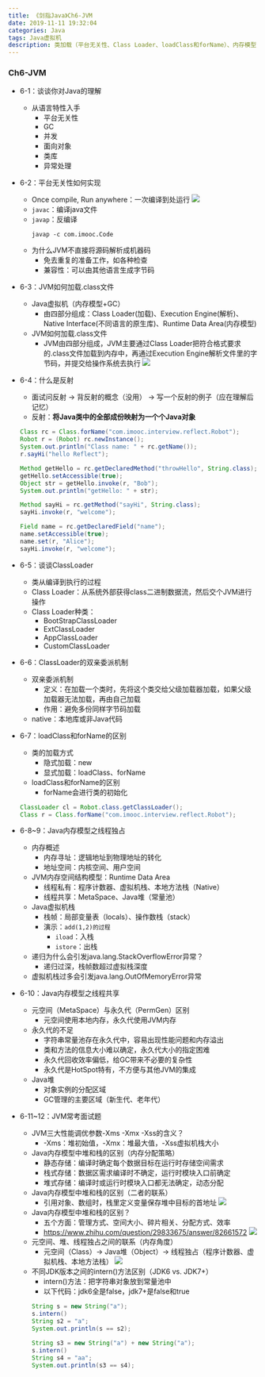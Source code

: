 ```yaml
---
title: 《剑指Java》Ch6-JVM
date: 2019-11-11 19:32:04
categories: Java
tags: Java虚拟机
description: 类加载（平台无关性、Class Loader、loadClass和forName）、内存模型（线程独占、线程共享、面试题：JVM参数、堆栈、intern()）
---
```


### Ch6-JVM
- 6-1：谈谈你对Java的理解
    - 从语言特性入手
        - 平台无关性
        - GC
        - 并发
        - 面向对象
        - 类库
        - 异常处理
- 6-2：平台无关性如何实现
    - Once compile, Run anywhere：一次编译到处运行
    ![](/images/19-11-11/1.png)
    - `javac`：编译java文件
    - `javap`：反编译
        ```
        javap -c com.imooc.Code
        ```
    - 为什么JVM不直接将源码解析成机器码
        - 免去重复的准备工作，如各种检查
        - 兼容性：可以由其他语言生成字节码

- 6-3：JVM如何加载.class文件
    - Java虚拟机（内存模型+GC）
        - 由四部分组成：Class Loader(加载)、Execution Engine(解析)、Native Interface(不同语言的原生库)、Runtime Data Area(内存模型)
    - JVM如何加载.class文件
        - JVM由四部分组成，JVM主要通过Class Loader把符合格式要求的.class文件加载到内存中，再通过Execution Engine解析文件里的字节码，并提交给操作系统去执行
    ![](/images/19-11-11/2.png)
- 6-4：什么是反射
    - 面试问反射 -> 背反射的概念（没用） -> 写一个反射的例子（应在理解后记忆）
    - 反射：**将Java类中的全部成份映射为一个个Java对象**
    ```java
    Class rc = Class.forName("com.imooc.interview.reflect.Robot");
    Robot r = (Robot) rc.newInstance();
    System.out.println("Class name: " + rc.getName());
    r.sayHi("hello Reflect");

    Method getHello = rc.getDeclaredMethod("throwHello", String.class);
    getHello.setAccessible(true);
    Object str = getHello.invoke(r, "Bob");
    System.out.println("getHello: " + str);

    Method sayHi = rc.getMethod("sayHi", String.class);
    sayHi.invoke(r, "welcome");

    Field name = rc.getDeclaredField("name");
    name.setAccessible(true);
    name.set(r, "Alice");
    sayHi.invoke(r, "welcome");
    ```
- 6-5：谈谈ClassLoader
    - 类从编译到执行的过程
    - Class Loader：从系统外部获得class二进制数据流，然后交个JVM进行操作
    - Class Loader种类：
        - BootStrapClassLoader
        - ExtClassLoader
        - AppClassLoader
        - CustomClassLoader
- 6-6：ClassLoader的双亲委派机制
    - 双亲委派机制
        - 定义：在加载一个类时，先将这个类交给父级加载器加载，如果父级加载器无法加载，再由自己加载
        - 作用：避免多份同样字节码加载
    - native：本地库或非Java代码
- 6-7：loadClass和forName的区别
    - 类的加载方式
        - 隐式加载：new
        - 显式加载：loadClass、forName
    - loadClass和forName的区别
        - forName会进行类的初始化
    ```java
    ClassLoader cl = Robot.class.getClassLoader();
    Class r = Class.forName("com.imooc.interview.reflect.Robot");
    ```
- 6-8~9：Java内存模型之线程独占
    - 内存概述
        - 内存寻址：逻辑地址到物理地址的转化
        - 地址空间：内核空间、用户空间 
    - JVM内存空间结构模型：Runtime Data Area
        - 线程私有：程序计数器、虚拟机栈、本地方法栈（Native）
        - 线程共享：MetaSpace、Java堆（常量池）
    - Java虚拟机栈
        - 栈帧：局部变量表（locals）、操作数栈（stack）
        - 演示：`add(1,2)的过程`
            - `iload`：入栈
            - `istore`：出栈
    - 递归为什么会引发java.lang.StackOverflowError异常？
        - 递归过深，栈帧数超过虚拟栈深度
    - 虚拟机栈过多会引发java.lang.OutOfMemoryError异常 
- 6-10：Java内存模型之线程共享
    - 元空间（MetaSpace）与永久代（PermGen）区别
        - 元空间使用本地内存，永久代使用JVM内存
    - 永久代的不足
        - 字符串常量池存在永久代中，容易出现性能问题和内存溢出
        - 类和方法的信息大小难以确定，永久代大小的指定困难
        - 永久代回收效率偏低，给GC带来不必要的复杂性
        - 永久代是HotSpot特有，不方便与其他JVM的集成 
    - Java堆
        - 对象实例的分配区域
        - GC管理的主要区域（新生代、老年代）
- 6-11~12：JVM常考面试题
    - JVM三大性能调优参数-Xms -Xmx -Xss的含义？
        - -Xms：堆初始值，-Xmx：堆最大值，-Xss虚拟机栈大小
    - Java内存模型中堆和栈的区别（内存分配策略）
        - 静态存储：编译时确定每个数据目标在运行时存储空间需求
        - 栈式存储：数据区需求编译时不确定，运行时模块入口前确定
        - 堆式存储：编译时或运行时模块入口都无法确定，动态分配
    - Java内存模型中堆和栈的区别（二者的联系）
        - 引用对象、数组时，栈里定义变量保存堆中目标的首地址
    ![](/images/19-11-11/3.jpg)
    - Java内存模型中堆和栈的区别？
        - 五个方面：管理方式、空间大小、碎片相关、分配方式、效率
        - https://www.zhihu.com/question/29833675/answer/82661572
    	![](/images/19-11-11/4.png)
    - 元空间、堆、线程独占之间的联系（内存角度）
        - 元空间（Class）-> Java堆（Object）-> 线程独占（程序计数器、虚拟机栈、本地方法栈）
    	![](/images/19-11-11/5.jpg)
    - 不同JDK版本之间的intern()方法区别（JDK6 vs. JDK7+）
        - intern()方法：把字符串对象放到常量池中 
        - 以下代码：jdk6全是false，jdk7+是false和true
        ```java
        String s = new String("a");
        s.intern()
        String s2 = "a";
        System.out.println(s == s2);

        String s3 = new String("a") + new String("a");
        s.intern()
        String s4 = "aa";
        System.out.println(s3 == s4);
        ```
